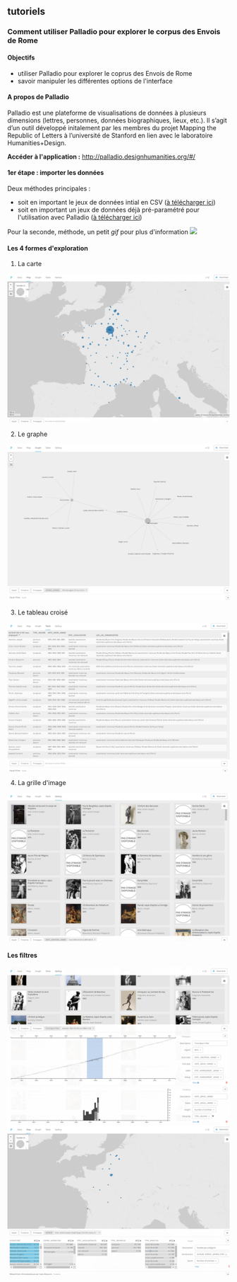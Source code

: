 ## tutoriels
### Comment utiliser Palladio pour explorer le corpus des Envois de Rome

#### Objectifs

* utiliser Palladio pour explorer le coprus des Envois de Rome
* savoir manipuler les différentes options de l'interface

#### A propos de Palladio

Palladio est	une	plateforme de	visualisations	de	données	à	plusieurs	dimensions	(lettres,	personnes,	données	
biographiques,	lieux,	etc.).	Il	s’agit	d’un		outil	développé	initalement par	les	membres	du	projet	Mapping	the	
Republic	of	Letters à	l’université	de	Stanford	en lien avec le laboratoire Humanities+Design.

**Accéder à l'application :** http://palladio.designhumanities.org/#/

#### 1er étape : importer les données

Deux méthodes principales :
* soit en important le jeux de données intial en CSV ([à télécharger ici](../datasets/Export_EnvoisdeRome_oeuvres_20190325.csv))
* soit en important un jeux de données déjà pré-paramétré pour l'utilisation avec Palladio ([à télécharger ici](../datasets/Export_EnvoisdeRome_oeuvres_forPalladio_20190325.json)) 

Pour la seconde, méthode, un petit *gif* pour plus d'information
![](../images/palladio_etape1.gif)


#### Les 4 formes d'exploration

1. La carte

![img_1](../images/Palladio_05.png)

2. Le graphe

![img_1](../images/Palladio_02.png)

3. Le tableau croisé


![img_1](../images/Palladio_03.png)

4. La grille d'image

![img_1](../images/Palladio_04.png)

#### Les filtres


![img_1](../images/Palladio_06.png)
![img_1](../images/Palladio_07.png)
